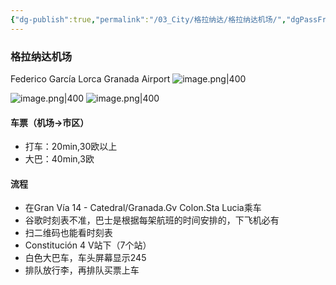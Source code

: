 ```yaml
---
{"dg-publish":true,"permalink":"/03_City/格拉纳达/格拉纳达机场/","dgPassFrontmatter":true}
---
```


### 格拉纳达机场
Federico García Lorca Granada Airport
![image.png|400](https://obsidan-1314364309.cos.ap-beijing.myqcloud.com/obsidan/20250306023459210.png)

![image.png|400](https://obsidan-1314364309.cos.ap-beijing.myqcloud.com/obsidan/20250306021601016.png)
![image.png|400](https://obsidan-1314364309.cos.ap-beijing.myqcloud.com/obsidan/20250306023553113.png)

#### 车票（机场→市区）
+ 打车：20min,30欧以上
+ 大巴：40min,3欧

#### 流程
+ 在Gran Vía 14 - Catedral/Granada.Gv Colon.Sta Lucia乘车
+ 谷歌时刻表不准，巴士是根据每架航班的时间安排的，下飞机必有
+ 扫二维码也能看时刻表
+ Constitución 4 V站下（7个站）
+ 白色大巴车，车头屏幕显示245
+ 排队放行李，再排队买票上车


